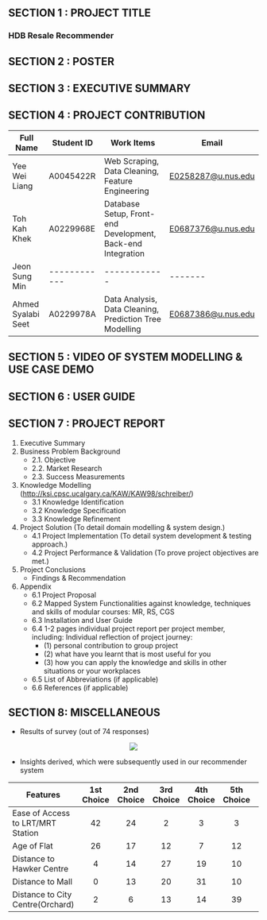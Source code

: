 ## SECTION 1 : PROJECT TITLE
### HDB Resale Recommender

## SECTION 2 : POSTER

## SECTION 3 : EXECUTIVE SUMMARY

## SECTION 4 : PROJECT CONTRIBUTION

| Full Name | Student ID | Work Items | Email |
|-----------|------------|------------|-------|
|Yee Wei Liang|A0045422R|Web Scraping, Data Cleaning, Feature Engineering |E0258287@u.nus.edu|
|Toh Kah Khek|A0229968E|Database Setup, Front-end Development, Back-end Integration|E0687376@u.nus.edu|
|Jeon Sung Min|------------|------------|-------|
|Ahmed Syalabi Seet|A0229978A|Data Analysis, Data Cleaning, Prediction Tree Modelling|E0687386@u.nus.edu|

## SECTION 5 : VIDEO OF SYSTEM MODELLING & USE CASE DEMO

## SECTION 6 : USER GUIDE

## SECTION 7 : PROJECT REPORT

1. Executive Summary
2. Business Problem Background
    - 2.1. Objective
    - 2.2. Market Research
    - 2.3. Success Measurements
3. Knowledge Modelling (http://ksi.cpsc.ucalgary.ca/KAW/KAW98/schreiber/)
    - 3.1 Knowledge Identification
    - 3.2 Knowledge Specification
    - 3.3 Knowledge Refinement
4. Project Solution (To detail domain modelling & system design.)
    - 4.1 Project Implementation (To detail system development & testing approach.)
    - 4.2 Project Performance & Validation (To prove project objectives are met.)
5. Project Conclusions
    - Findings & Recommendation
6. Appendix 
    - 6.1 Project Proposal
    - 6.2 Mapped System Functionalities against knowledge, techniques and skills of modular courses: MR, RS, CGS
    - 6.3 Installation and User Guide
    - 6.4 1-2 pages individual project report per project member, including: Individual reflection of project journey:
      - (1) personal contribution to group project 
      - (2) what have you learnt that is most useful for you 
      - (3) how you can apply the knowledge and skills in other situations or your workplaces
    - 6.5 List of Abbreviations (if applicable)
    - 6.6 References (if applicable)

## SECTION 8: MISCELLANEOUS

- Results of survey (out of 74 responses)

<p align='center'> 
    <img src="https://user-images.githubusercontent.com/70024666/115525076-58f87d80-a2c1-11eb-96b0-356861c7f4c1.png">
</p>

- Insights derived, which were subsequently used in our recommender system

| Features | 1st Choice | 2nd Choice | 3rd Choice | 4th Choice | 5th Choice | Final Ranking |
|----------|:----------:|:----------:|:----------:|:----------:|:----------:|:-------------:|
|Ease of Access to LRT/MRT Station|42|24|2|3|3|1|
|Age of Flat|26|17|12|7|12|2|
|Distance to Hawker Centre|4|14|27|19|10|3|
|Distance to Mall|0|13|20|31|10|4|
|Distance to City Centre(Orchard)|2|6|13|14|39|5|
